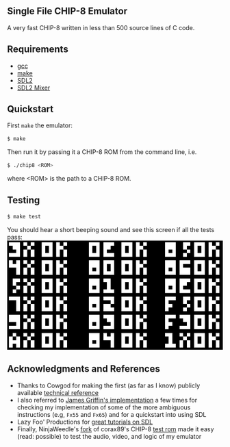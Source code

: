 ## Single File CHIP-8 Emulator
A very fast CHIP-8 written in less than 500 source lines of C code.

## Requirements
- [gcc](https://gcc.gnu.org/)
- [make](https://www.gnu.org/software/make/)
- [SDL2](https://www.libsdl.org/)
- [SDL2 Mixer](https://github.com/libsdl-org/SDL_mixer/releases)

## Quickstart
First `make` the emulator:
```bash
$ make
```

Then run it by passing it a CHIP-8 ROM from the command line, i.e.
```bash
$ ./chip8 <ROM>
```
where \<ROM\> is the path to a CHIP-8 ROM.

## Testing
```bash
$ make test
```

You should hear a short beeping sound and see this screen if all the tests pass:
![expected-test-results](expected.png)

## Acknowledgments and References
- Thanks to Cowgod for making the first (as far as I know) publicly available [technical reference](http://devernay.free.fr/hacks/chip8/C8TECH10.HTM)
- I also referred to [James Griffin's implementation](https://github.com/JamesGriffin/CHIP-8-Emulator/) a few times for checking my implementation of some of the more ambiguous instructions (e.g, `Fx55` and `Fx65`) and for a quickstart into using SDL
- Lazy Foo' Productions for [great tutorials on SDL](https://lazyfoo.net/tutorials/SDL/)
- Finally, NinjaWeedle's [fork](https://github.com/NinjaWeedle/chip8-test-rom-with-audio) of corax89's CHIP-8 [test rom](https://github.com/corax89/chip8-test-rom) made it easy (read: possible) to test the audio, video, and logic of my emulator
